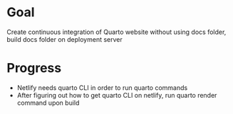 # Goal

Create continuous integration of Quarto website without using docs folder, build docs folder on deployment server

# Progress

- Netlify needs quarto CLI in order to run quarto commands
- After figuring out how to get quarto CLI on netlify, run quarto render command upon build

